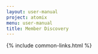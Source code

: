 ```yaml
---
layout: user-manual
project: atomix
menu: user-manual
title: Member Discovery
---
```


{% include common-links.html %}

